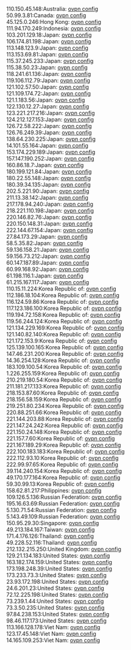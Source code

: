 110.150.45.148:Australia: [ovpn config](vpn/110_150_45_148.ovpn)  
50.99.3.81:Canada: [ovpn config](vpn/50_99_3_81.ovpn)  
45.125.0.246:Hong Kong: [ovpn config](vpn/45_125_0_246.ovpn)  
111.94.170.249:Indonesia: [ovpn config](vpn/111_94_170_249.ovpn)  
103.201.129.18:Japan: [ovpn config](vpn/103_201_129_18.ovpn)  
106.174.81.198:Japan: [ovpn config](vpn/106_174_81_198.ovpn)  
113.148.123.9:Japan: [ovpn config](vpn/113_148_123_9.ovpn)  
113.153.69.81:Japan: [ovpn config](vpn/113_153_69_81.ovpn)  
115.37.245.233:Japan: [ovpn config](vpn/115_37_245_233.ovpn)  
115.38.50.23:Japan: [ovpn config](vpn/115_38_50_23.ovpn)  
118.241.61.136:Japan: [ovpn config](vpn/118_241_61_136.ovpn)  
119.106.112.79:Japan: [ovpn config](vpn/119_106_112_79.ovpn)  
121.102.57.50:Japan: [ovpn config](vpn/121_102_57_50.ovpn)  
121.109.174.72:Japan: [ovpn config](vpn/121_109_174_72.ovpn)  
121.1.183.56:Japan: [ovpn config](vpn/121_1_183_56.ovpn)  
122.130.12.27:Japan: [ovpn config](vpn/122_130_12_27.ovpn)  
123.221.217.216:Japan: [ovpn config](vpn/123_221_217_216.ovpn)  
124.212.127.153:Japan: [ovpn config](vpn/124_212_127_153.ovpn)  
126.72.58.222:Japan: [ovpn config](vpn/126_72_58_222.ovpn)  
126.76.249.39:Japan: [ovpn config](vpn/126_76_249_39.ovpn)  
138.64.230.225:Japan: [ovpn config](vpn/138_64_230_225.ovpn)  
14.101.55.164:Japan: [ovpn config](vpn/14_101_55_164.ovpn)  
153.174.229.189:Japan: [ovpn config](vpn/153_174_229_189.ovpn)  
157.147.190.252:Japan: [ovpn config](vpn/157_147_190_252.ovpn)  
160.86.18.7:Japan: [ovpn config](vpn/160_86_18_7.ovpn)  
180.199.121.84:Japan: [ovpn config](vpn/180_199_121_84.ovpn)  
180.22.55.148:Japan: [ovpn config](vpn/180_22_55_148.ovpn)  
180.39.34.135:Japan: [ovpn config](vpn/180_39_34_135.ovpn)  
202.5.221.90:Japan: [ovpn config](vpn/202_5_221_90.ovpn)  
211.13.38.142:Japan: [ovpn config](vpn/211_13_38_142.ovpn)  
217.178.94.240:Japan: [ovpn config](vpn/217_178_94_240.ovpn)  
218.221.110.198:Japan: [ovpn config](vpn/218_221_110_198.ovpn)  
220.146.82.76:Japan: [ovpn config](vpn/220_146_82_76.ovpn)  
220.150.148.31:Japan: [ovpn config](vpn/220_150_148_31.ovpn)  
222.144.67.154:Japan: [ovpn config](vpn/222_144_67_154.ovpn)  
27.84.173.29:Japan: [ovpn config](vpn/27_84_173_29.ovpn)  
58.5.35.82:Japan: [ovpn config](vpn/58_5_35_82.ovpn)  
59.136.158.21:Japan: [ovpn config](vpn/59_136_158_21.ovpn)  
59.156.73.212:Japan: [ovpn config](vpn/59_156_73_212.ovpn)  
60.147.187.89:Japan: [ovpn config](vpn/60_147_187_89.ovpn)  
60.99.168.92:Japan: [ovpn config](vpn/60_99_168_92.ovpn)  
61.198.116.1:Japan: [ovpn config](vpn/61_198_116_1.ovpn)  
61.215.167.117:Japan: [ovpn config](vpn/61_215_167_117.ovpn)  
110.15.11.224:Korea Republic of: [ovpn config](vpn/110_15_11_224.ovpn)  
112.186.18.104:Korea Republic of: [ovpn config](vpn/112_186_18_104.ovpn)  
116.124.59.86:Korea Republic of: [ovpn config](vpn/116_124_59_86.ovpn)  
117.123.186.100:Korea Republic of: [ovpn config](vpn/117_123_186_100.ovpn)  
119.194.72.158:Korea Republic of: [ovpn config](vpn/119_194_72_158.ovpn)  
119.56.244.124:Korea Republic of: [ovpn config](vpn/119_56_244_124.ovpn)  
121.134.229.169:Korea Republic of: [ovpn config](vpn/121_134_229_169.ovpn)  
121.140.82.140:Korea Republic of: [ovpn config](vpn/121_140_82_140.ovpn)  
121.172.153.9:Korea Republic of: [ovpn config](vpn/121_172_153_9.ovpn)  
125.139.100.165:Korea Republic of: [ovpn config](vpn/125_139_100_165.ovpn)  
147.46.231.200:Korea Republic of: [ovpn config](vpn/147_46_231_200.ovpn)  
14.36.254.128:Korea Republic of: [ovpn config](vpn/14_36_254_128.ovpn)  
183.109.100.54:Korea Republic of: [ovpn config](vpn/183_109_100_54.ovpn)  
1.226.255.159:Korea Republic of: [ovpn config](vpn/1_226_255_159.ovpn)  
210.219.180.54:Korea Republic of: [ovpn config](vpn/210_219_180_54.ovpn)  
211.181.217.133:Korea Republic of: [ovpn config](vpn/211_181_217_133.ovpn)  
218.153.87.60:Korea Republic of: [ovpn config](vpn/218_153_87_60.ovpn)  
218.156.58.159:Korea Republic of: [ovpn config](vpn/218_156_58_159.ovpn)  
219.251.80.234:Korea Republic of: [ovpn config](vpn/219_251_80_234.ovpn)  
220.88.251.66:Korea Republic of: [ovpn config](vpn/220_88_251_66.ovpn)  
221.144.203.88:Korea Republic of: [ovpn config](vpn/221_144_203_88.ovpn)  
221.147.24.242:Korea Republic of: [ovpn config](vpn/221_147_24_242.ovpn)  
221.150.24.148:Korea Republic of: [ovpn config](vpn/221_150_24_148.ovpn)  
221.157.7.60:Korea Republic of: [ovpn config](vpn/221_157_7_60.ovpn)  
221.167.189.29:Korea Republic of: [ovpn config](vpn/221_167_189_29.ovpn)  
222.100.183.183:Korea Republic of: [ovpn config](vpn/222_100_183_183.ovpn)  
222.112.93.10:Korea Republic of: [ovpn config](vpn/222_112_93_10.ovpn)  
222.99.97.65:Korea Republic of: [ovpn config](vpn/222_99_97_65.ovpn)  
39.114.240.154:Korea Republic of: [ovpn config](vpn/39_114_240_154.ovpn)  
49.170.177.164:Korea Republic of: [ovpn config](vpn/49_170_177_164.ovpn)  
59.30.99.13:Korea Republic of: [ovpn config](vpn/59_30_99_13.ovpn)  
158.62.81.217:Philippines: [ovpn config](vpn/158_62_81_217.ovpn)  
109.126.5.136:Russian Federation: [ovpn config](vpn/109_126_5_136.ovpn)  
195.16.63.69:Russian Federation: [ovpn config](vpn/195_16_63_69.ovpn)  
5.130.71.54:Russian Federation: [ovpn config](vpn/5_130_71_54.ovpn)  
5.143.49.109:Russian Federation: [ovpn config](vpn/5_143_49_109.ovpn)  
150.95.29.30:Singapore: [ovpn config](vpn/150_95_29_30.ovpn)  
49.213.184.167:Taiwan: [ovpn config](vpn/49_213_184_167.ovpn)  
171.4.176.126:Thailand: [ovpn config](vpn/171_4_176_126.ovpn)  
49.228.52.116:Thailand: [ovpn config](vpn/49_228_52_116.ovpn)  
212.132.215.250:United Kingdom: [ovpn config](vpn/212_132_215_250.ovpn)  
129.21.134.183:United States: [ovpn config](vpn/129_21_134_183.ovpn)  
163.182.174.159:United States: [ovpn config](vpn/163_182_174_159.ovpn)  
173.198.248.39:United States: [ovpn config](vpn/173_198_248_39.ovpn)  
173.233.73.3:United States: [ovpn config](vpn/173_233_73_3.ovpn)  
23.93.172.198:United States: [ovpn config](vpn/23_93_172_198.ovpn)  
24.6.201.23:United States: [ovpn config](vpn/24_6_201_23.ovpn)  
72.12.225.198:United States: [ovpn config](vpn/72_12_225_198.ovpn)  
73.239.1.44:United States: [ovpn config](vpn/73_239_1_44.ovpn)  
73.3.50.235:United States: [ovpn config](vpn/73_3_50_235.ovpn)  
97.84.238.153:United States: [ovpn config](vpn/97_84_238_153.ovpn)  
98.46.117.173:United States: [ovpn config](vpn/98_46_117_173.ovpn)  
113.166.128.178:Viet Nam: [ovpn config](vpn/113_166_128_178.ovpn)  
123.17.45.148:Viet Nam: [ovpn config](vpn/123_17_45_148.ovpn)  
14.165.109.253:Viet Nam: [ovpn config](vpn/14_165_109_253.ovpn)  
